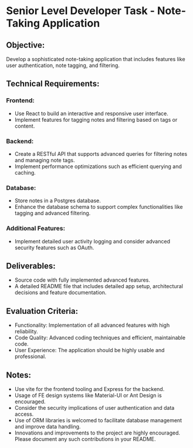 # Senior Level Developer Task - Note-Taking Application

## Objective:

Develop a sophisticated note-taking application that includes features like user authentication, note tagging, and filtering.

## Technical Requirements:

### Frontend:

- Use React to build an interactive and responsive user interface.
- Implement features for tagging notes and filtering based on tags or content.

### Backend:

- Create a RESTful API that supports advanced queries for filtering notes and managing note tags.
- Implement performance optimizations such as efficient querying and caching.

### Database:

- Store notes in a Postgres database.
- Enhance the database schema to support complex functionalities like tagging and advanced filtering.

### Additional Features:

- Implement detailed user activity logging and consider advanced security features such as OAuth.

## Deliverables:

- Source code with fully implemented advanced features.
- A detailed README file that includes detailed app setup, architectural decisions and feature documentation.

## Evaluation Criteria:

- Functionality: Implementation of all advanced features with high reliability.
- Code Quality: Advanced coding techniques and efficient, maintainable code.
- User Experience: The application should be highly usable and professional.

## Notes:

- Use vite for the frontend tooling and Express for the backend.
- Usage of FE design systems like Material-UI or Ant Design is encouraged.
- Consider the security implications of user authentication and data access.
- Use of ORM libraries is welcomed to facilitate database management and improve data handling.
- Innovations and improvements to the project are highly encouraged. Please document any such contributions in your README.
